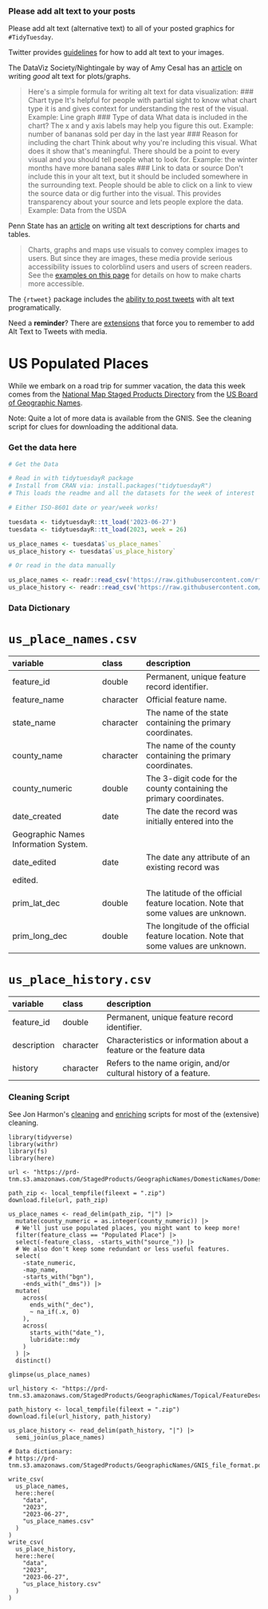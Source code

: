 ### Please add alt text to your posts

Please add alt text (alternative text) to all of your posted graphics
for `#TidyTuesday`.

Twitter provides
[guidelines](https://help.twitter.com/en/using-twitter/picture-descriptions)
for how to add alt text to your images.

The DataViz Society/Nightingale by way of Amy Cesal has an
[article](https://medium.com/nightingale/writing-alt-text-for-data-visualization-2a218ef43f81)
on writing *good* alt text for plots/graphs.

> Here's a simple formula for writing alt text for data visualization:
> \### Chart type It's helpful for people with partial sight to know
> what chart type it is and gives context for understanding the rest of
> the visual. Example: Line graph \### Type of data What data is
> included in the chart? The x and y axis labels may help you figure
> this out. Example: number of bananas sold per day in the last year
> \### Reason for including the chart Think about why you're including
> this visual. What does it show that's meaningful. There should be a
> point to every visual and you should tell people what to look for.
> Example: the winter months have more banana sales \### Link to data or
> source Don't include this in your alt text, but it should be included
> somewhere in the surrounding text. People should be able to click on a
> link to view the source data or dig further into the visual. This
> provides transparency about your source and lets people explore the
> data. Example: Data from the USDA

Penn State has an
[article](https://accessibility.psu.edu/images/charts/) on writing alt
text descriptions for charts and tables.

> Charts, graphs and maps use visuals to convey complex images to users.
> But since they are images, these media provide serious accessibility
> issues to colorblind users and users of screen readers. See the
> [examples on this page](https://accessibility.psu.edu/images/charts/)
> for details on how to make charts more accessible.

The `{rtweet}` package includes the [ability to post
tweets](https://docs.ropensci.org/rtweet/reference/post_tweet.html) with
alt text programatically.

Need a **reminder**? There are
[extensions](https://chrome.google.com/webstore/detail/twitter-required-alt-text/fpjlpckbikddocimpfcgaldjghimjiik/related)
that force you to remember to add Alt Text to Tweets with media.

# US Populated Places

While we embark on a road trip for summer vacation, the data this week comes from the [National Map Staged Products Directory](https://prd-tnm.s3.amazonaws.com/index.html?prefix=StagedProducts/GeographicNames/) from the [US Board of Geographic Names](https://www.usgs.gov/us-board-on-geographic-names/download-gnis-data).

Note: Quite a lot of more data is available from the GNIS. See the cleaning script for clues for downloading the additional data.

### Get the data here

```r
# Get the Data

# Read in with tidytuesdayR package 
# Install from CRAN via: install.packages("tidytuesdayR")
# This loads the readme and all the datasets for the week of interest

# Either ISO-8601 date or year/week works!

tuesdata <- tidytuesdayR::tt_load('2023-06-27')
tuesdata <- tidytuesdayR::tt_load(2023, week = 26)

us_place_names <- tuesdata$`us_place_names`
us_place_history <- tuesdata$`us_place_history`

# Or read in the data manually

us_place_names <- readr::read_csv('https://raw.githubusercontent.com/rfordatascience/tidytuesday/main/data/2023/2023-06-27/us_place_names.csv')
us_place_history <- readr::read_csv('https://raw.githubusercontent.com/rfordatascience/tidytuesday/main/data/2023/2023-06-27/us_place_history.csv')
```

### Data Dictionary

# `us_place_names.csv`

|variable       |class     |description    |
|:--------------|:---------|:--------------|
|feature_id     |double    |Permanent, unique feature record identifier. |
|feature_name   |character |Official feature name. |
|state_name     |character |The name of the state containing the primary coordinates. |
|county_name    |character |The name of the county containing the primary coordinates. |
|county_numeric |double    |The 3-digit code for the county containing the primary coordinates. |
|date_created   |date |The date the record was initially entered into the
Geographic Names Information System. |
|date_edited    |date |The date any attribute of an existing record was
edited. |
|prim_lat_dec   |double    |The latitude of the official feature location. Note that some values are unknown. |
|prim_long_dec  |double    |The longitude of the official feature location. Note that some values are unknown. |

# `us_place_history.csv`

|variable    |class     |description |
|:-----------|:---------|:-----------|
|feature_id  |double    |Permanent, unique feature record identifier. |
|description |character |Characteristics or information about a feature or the feature data |
|history     |character |Refers to the name origin, and/or cultural history of a feature. |

### Cleaning Script

See Jon Harmon's [cleaning](https://github.com/jonthegeek/apis/blob/main/01_ufo-data.qmd) and [enriching](https://github.com/jonthegeek/apis/blob/main/01_ufo-enrich.qmd) scripts for most of the (extensive) cleaning.

```
library(tidyverse)
library(withr)
library(fs)
library(here)

url <- "https://prd-tnm.s3.amazonaws.com/StagedProducts/GeographicNames/DomesticNames/DomesticNames_National_Text.zip"

path_zip <- local_tempfile(fileext = ".zip")
download.file(url, path_zip)

us_place_names <- read_delim(path_zip, "|") |> 
  mutate(county_numeric = as.integer(county_numeric)) |> 
  # We'll just use populated places, you might want to keep more!
  filter(feature_class == "Populated Place") |> 
  select(-feature_class, -starts_with("source_")) |> 
  # We also don't keep some redundant or less useful features.
  select(
    -state_numeric,
    -map_name, 
    -starts_with("bgn"), 
    -ends_with("_dms")) |> 
  mutate(
    across(
      ends_with("_dec"),
      ~ na_if(.x, 0)
    ),
    across(
      starts_with("date_"),
      lubridate::mdy
    )
  ) |> 
  distinct()

glimpse(us_place_names)

url_history <- "https://prd-tnm.s3.amazonaws.com/StagedProducts/GeographicNames/Topical/FeatureDescriptionHistory_National_Text.zip"

path_history <- local_tempfile(fileext = ".zip")
download.file(url_history, path_history)

us_place_history <- read_delim(path_history, "|") |> 
  semi_join(us_place_names)

# Data dictionary: 
# https://prd-tnm.s3.amazonaws.com/StagedProducts/GeographicNames/GNIS_file_format.pdf

write_csv(
  us_place_names,
  here::here(
    "data",
    "2023",
    "2023-06-27",
    "us_place_names.csv"
  )
)
write_csv(
  us_place_history,
  here::here(
    "data",
    "2023",
    "2023-06-27",
    "us_place_history.csv"
  )
)
```

